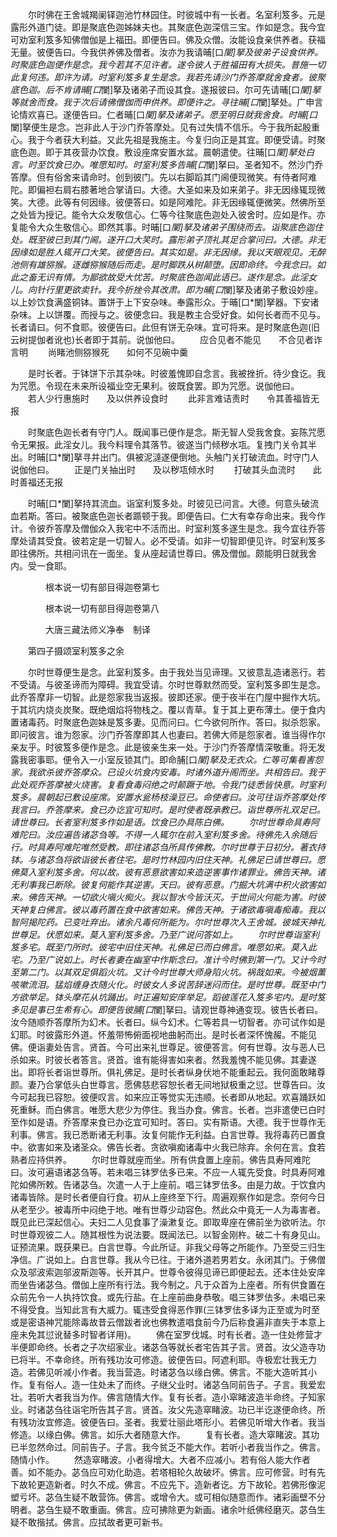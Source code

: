 <!-- { "loadSidebar": true } -->
　　尔时佛在王舍城羯阑铎迦池竹林园住。时彼城中有一长者。名室利笈多。元是露形外道门徒。即是聚底色迦姊妹夫也。其聚底色迦深信三宝。作如是念。我今宜可劝室利笈多知佛僧伽是上福田。即便告曰。佛及众僧。汝能设食亲供养者。获福无量。彼便告曰。今我供养佛及僧者。汝亦为我请晡[口*闌]拏及彼弟子设食供养。时聚底色迦便作是念。我今若其不见许者。遂令彼人于胜福田有大损失。普施一切此复何违。即许为请。时室利笈多复生是念。我若先请沙门乔答摩就舍食者。彼聚底色迦。后不肯请晡[口*闌]拏及诸弟子而设其食。遂报彼曰。尔可先请晡[口*闌]拏等就舍而食。我于次后请佛僧伽而申供养。即便许之。寻往晡[口*闌]拏处。广申言论情欢喜已。遂便告曰。仁者晡[口*闌]拏及诸弟子。愿至明日就我舍食。时晡[口*闌]拏便生是念。岂非此人于沙门乔答摩处。见有过失情不信乐。今于我所起殷重心。我于今者获大利益。又此先祖是我施主。今复归向正是其宜。即便受请。时聚底色迦。即于其夜营办饮食。敷设座席安置水盆。晨朝遣使。往晡[口*闌]拏处白言。时至饮食已办。唯愿知时。时室利笈多告晡[口*闌]拏曰。圣者知不。然沙门乔答摩。但有俗舍来请命时。创到彼门。先以右脚蹈其门阃便现微笑。有侍者阿难陀。即偏袒右肩右膝著地合掌请曰。大德。大圣如来及如来弟子。非无因缘辄现微笑。大德。此等有何因缘。彼便答曰。如是阿难陀。非无因缘辄便微笑。然佛所至之处皆为授记。能令大众发敬信心。仁等今往聚底色迦处入彼舍时。应如是作。亦复能令大众生敬信心。即然其事。时晡[口*闌]拏及诸弟子围绕而去。诣聚底色迦住处。既至彼已到其门阃。遂开口大笑时。露形弟子顶礼其足合掌问曰。大德。非无因缘如是胜人辄开口大笑。彼便告曰。其实如是。非无因缘。我以天眼观见。无醉池侧有雄猕猴。逐雌猕猴随后而走。是时脚跌从树颠堕。因即命终。今我念曰。如此之畜无识有情。为鄙欲故受大忧苦。时聚底色迦闻此语已。遂作是念。此淫女儿。向针行里更欲卖针。我今折挫令其改肃。即为晡[口*闌]拏及诸弟子敷设妙座。以上妙饮食满盛铜钵。置饼于上下安杂味。奉露形众。于晡[口*闌]拏器。下安诸杂味。上以饼覆。而授与之。彼便念曰。我是教主合受好食。如何长者而不见与。长者请曰。何不食耶。彼便告曰。此但有饼无杂味。宜可将来。是时聚底色迦(旧云树提伽者讹也)长者即于其前。说伽他曰。
　　应合见者不能见　　不合见者诈言明
　　尚睹池侧猕猴死　　如何不见碗中羹

　　是时长者。于钵饼下示其杂味。时彼羞愧即自念言。我被挫折。待少食讫。我为咒愿。令现在未来所设福业空无果利。彼既食罢。即为咒愿。说伽他曰。
　　若人少行惠施时　　及以供养设食时
　　此非言难诘责时　　令其善福皆无报

　　时聚底色迦长者有守门人。既闻事已便作是念。斯无智人受我舍食。妄陈咒愿令无果报。此淫女儿。我今料理令其落节。彼遂当门倾秽水瓨。复拽门关令其半出。时晡[口*闌]拏寻并出门。俱被泥澾遂便倒地。头触门关打破流血。时守门人说伽他曰。
　　正是门关抽出时　　及以秽瓨倾水时
　　打破其头血流时　　此时善福还无报

　　时晡[口*闌]拏持其流血。诣室利笈多处。时彼见已问言。大德。何意头破流血若斯。答曰。被聚底色迦长者踬顿于我。即便告曰。仁大有幸存命出来。我今作计。令彼乔答摩及僧伽众入我宅中不活而出。时室利笈多遂生是念。我今宜往乔答摩处请其受食。彼若定是一切智人。必不受请。如非一切智即便见许。时室利笈多即往佛所。共相问讯在一面坐。复从座起请世尊曰。佛及僧伽。颇能明日就我舍内。受一食耶。

　　　　根本说一切有部目得迦卷第七



　　　　根本说一切有部目得迦卷第八

　　　　大唐三藏法师义净奉　制译

　　第四子摄颂室利笈多之余

　　尔时世尊便生是念。此室利笈多。由于我处当见谛理。又彼意乱造诸恶行。若不受请。与彼圣谛而为障碍。我宜受请。尔时世尊默然而受。室利笈多即生是念。此乔答摩非一切智。此是怨家我当返报。彼即还家。便于夜半在门屋中掘作大坑。于其坑内烧炎炭聚。既绝烟焰将物栈之。覆以青草。复于其上更布薄土。便于食内置诸毒药。时聚底色迦妹是笈多妻。见而问曰。仁今欲何所作。答曰。拟杀怨家。即问彼言。谁为怨家。沙门乔答摩即其人也妻曰。若佛大师是怨家者。谁当得作尔亲友乎。时彼笈多便作是念。此是彼亲生来一处。于沙门乔答摩情深敬重。将无发露我密事耶。便令入一小室反锁其门。即命脯[口*闌]拏及无衣众。仁等可集看害怨家。我欲杀彼乔答摩众。已设火坑食内安毒。时诸外道升阁而坐。共相告曰。我于此处观乔答摩被火烧害。复看食毒闷绝之时颠蹶于地。令我门徒悉皆快意。时室利笈多。晨朝起已敷设座席。安置水瓮杨枝澡豆已。命使者曰。汝可往诣乔答摩处传我言曰。乔答摩来。食已办讫宜可知时。是时使者既承教已。诣世尊所礼双足已。请世尊曰。长者室利笈多作如是语。饮食已办具陈白佛。
　　尔时世尊命具寿阿难陀曰。汝应遍告诸苾刍等。不得一人辄尔在前入室利笈多舍。待佛先入余随后行。时具寿阿难陀唯然受教。即往诸苾刍所具传佛教。尔时世尊于日初分。著衣持钵。与诸苾刍将欲诣彼长者住宅。是时竹林园内旧住天神。礼佛足已请世尊曰。愿佛莫入室利笈多舍。何以故。彼有恶意欲害如来造逆害事作诸罪业。佛告天神。诸无利事我已断除。彼复何能作其逆害。天曰。彼有恶意。门掘大坑满中积火欲害如来。佛告天神。一切欲火嗔火痴火。我以智水今皆沃灭。于世间火何能为害。时彼天神复白佛言。彼以毒药置在食中欲害如来。佛告天神。于诸欲毒嗔毒痴毒。我以智阿揭陀药。已变吐弃出。诸余凡毒何所能为。尔时世尊次入王舍城。彼城天神礼世尊足。伏愿如来。莫入室利笈多舍。乃至广说问答如上。
　　尔时世尊诣室利笈多宅。既至门所时。彼宅中旧住天神。礼佛足已而白佛言。唯愿如来。莫入此宅。乃至广说如上。时长者妻在幽室中作斯念曰。准计今时佛到第一门。又计今时至第二门。以其双足俱蹈火坑。又计今时世尊大师身陷火坑。祸哉如来。今被烟薰咳嗽流泪。猛焰缠身衣随火化。时彼女人多说苦辞迷闷而住。是时世尊。既至中门方欲举足。钵头摩花从坑踊出。时正遍知安庠举足。蹈彼莲花入笈多宅内。是时笈多见是事已生希有心。即便告彼脯[口*闌]拏曰。请观世尊神通变现。彼告长者曰。汝今随顺乔答摩所为幻术。长者曰。纵今幻术。仁等若具一切智者。亦可试作如是幻耶。时彼露形外道。怀羞带怖俯面视地曲躬而出。是时长者深怀愧赧。不能见佛。便诣妻处告言。贤首。今可出来礼世尊足。彼便答言。何有世尊。汝与恶人已杀如来。时彼长者答言。贤首。谁有能得害如来者。然我羞愧不能见佛。其妻遂出。即将长者诣世尊所。俱礼佛足。是时长者纵身伏地不能重起云。我何面敢睹尊颜。妻乃合掌低头白世尊言。愿佛慈悲容恕长者无间地狱极重之愆。世尊告曰。汝今可起我已容恕。彼便叹言。如来应正等觉实无违顺。长者即从地起。欢喜踊跃如死重稣。而白佛言。唯愿大悲少为停住。我当办食。佛言。长者。岂非遣使已白时至作如是语。乔答摩来食已办讫宜可知时。答曰。实有斯语。大德。我于世尊作无利事。佛言。我已悉断诸无利事。汝复何能作无利益。白言世尊。我将毒药已置食中。欲害如来及诸圣众。佛告长者。贪欲嗔痴诸毒中火我已除弃。余何在言。食若熟者应持供养。
　　尔时世尊就座而坐。所有供食置上座前。佛告具寿阿难陀曰。汝可遍语诸苾刍等。若未唱三钵罗佉多已来。不应一人辄先受食。时具寿阿难陀如佛所敕。告诸苾刍。次遣一人于上座前。唱三钵罗佉多。由是力故。于饮食内诸毒皆除。是时长者便自行食。初从上座终至下行。周遍观察作如是念。奈何今日从老至少。被毒所中闷绝于地。唯有世尊少动容色。然此众中竟无一人为毒害者。既见此已深起信心。夫妇二人见食事了澡漱复讫。即取卑座在佛前坐为欲听法。尔时世尊观彼二人。随其根性为说法要。既闻法已。以智金刚杵。破二十有身见山。证预流果。既获果已。白言世尊。今此所证。非我父母等之所能作。乃至受三归生净信。广说如上。白言世尊。我从今已往。于诸外道若男若女。永闭其门。于佛僧众及邬波索迦邬波斯迦等。长开其户。世尊令彼得见谛已即便起去。还本住处安庠而坐告诸苾刍。僧伽上座所有行法。我今制之。凡于众首为上座者。所有供食置在众前先令一人执持饮食。或先行盐。在上座前曲身恭敬。唱三钵罗佉多。未唱已来不得受食。当知此言有大威力。辄违受食得恶作罪(三钵罗佉多译为正至或为时至或是密语神咒能除毒故昔云僧跋者讹也佛教遣唱食前今乃后称食遍非直失于本意上座未免其愆讹替多时智者详用)。
　　佛在室罗伐城。时有长者。造一住处修营才半便即命终。长者之子次绍家业。诸苾刍等就长者宅告其子言。贤首。汝父造寺功已将半。不幸命终。所有残功汝可修造。彼便告曰。阿遮利耶。寺极宏壮我无力造。若佛见听减小作者。我当营造。时诸苾刍以缘白佛。佛言。不能大造听其小作。复有俗人。造一住处未了而终。子继父业时。诸苾刍同前告子。子言。我爱宏壮。若听大者我当为作。佛言随情大作。复有长者。造小窣睹波造半命终。子知家业。时诸苾刍往诣宅所告其子言。贤首。汝父先造窣睹波。功已半讫遂便命终。所有残功汝宜修造。彼便告曰。圣者。我爱壮丽此塔形小。若佛见听增大作者。我当修造。以缘白佛。佛言。如乐大者随意大作。
　　复有长者。造大窣睹波。其功已半忽然命过。同前告子。子言。我今贫乏不能大作。若听小者我当作之。佛言。随情小作。
　　然造窣睹波。小者得增大。大者不应减小。若有俗人能大作者善。如不能办。苾刍应可劝化助造。若塔相轮久故破坏。佛言。应可修营。时有先下故轮更造新者。时久不成。佛言。不应先下。造新者讫。方下故轮。若佛形像泥塑亏坏。苾刍生疑不敢营饰。佛言。或增令大。或可相似随意而作。诸彩画壁不分明者。苾刍生疑不敢重画。佛言。应可拂除更为新画。诸余叶纸佛经磨灭。苾刍生疑不敢揩拭。佛言。应拭故者更可新书。
